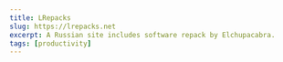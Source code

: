 ```yaml
---
title: LRepacks
slug: https://lrepacks.net
excerpt: A Russian site includes software repack by Elchupacabra.
tags: [productivity]
---
```

